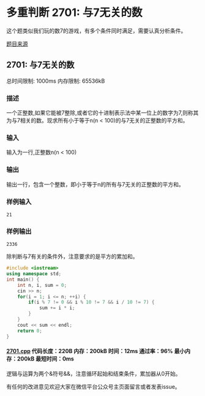 # 多重判断 2701: 与7无关的数

这个题类似我们玩的数7的游戏，有多个条件同时满足，需要认真分析条件。

[题目来源](http://bailian.openjudge.cn/practice/2701/)

## 2701: 与7无关的数

总时间限制: 1000ms    内存限制: 65536kB

### 描述

一个正整数,如果它能被7整除,或者它的十进制表示法中某一位上的数字为7,则称其为与7相关的数。现求所有小于等于n(n < 100)的与7无关的正整数的平方和。

### 输入

输入为一行,正整数n(n < 100)

### 输出

输出一行，包含一个整数，即小于等于n的所有与7无关的正整数的平方和。

### 样例输入
```
21
```
### 样例输出
```
2336
```
除判断与7有关的条件外，注意要求的是平方的累加和。
```cpp
#include <iostream>
using namespace std;
int main() {
	int n, i, sum = 0;
	cin >> n;
	for(i = 1; i <= n; ++i) {
		if(i % 7 != 0 && i % 10 != 7 && i / 10 != 7) {
			sum += i * i;
		}
	}
	cout << sum << endl;
	return 0;
}
```
#### [2701.cpp](https://github.com/Ienu/ExerciseEveryday/blob/master/Code/2700-2799/2701.cpp) 代码长度：220B 内存：200kB 时间：12ms 通过率：96% 最小内存：200kB  最短时间：0ms

逻辑与运算为两个&符号&&，注意循环起始和结束条件，累加器从0开始。

有任何的改进意见欢迎大家在微信平台公众号主页面留言或者发表issue。
